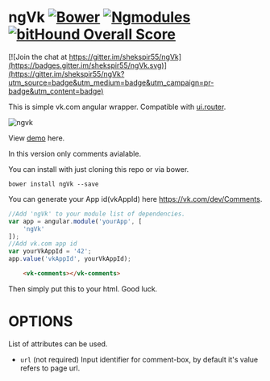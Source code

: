 # ngVk [![Bower](https://img.shields.io/badge/bower-MIT-blue.svg)](http://bower.io) [![Ngmodules](https://img.shields.io/badge/ngmodules-package-red.svg)](http://ngmodules.org/modules/ngVk) [![bitHound Overall Score](https://www.bithound.io/github/shekspir55/ngVk/badges/score.svg)](https://www.bithound.io/github/shekspir55/ngVk)

[![Join the chat at https://gitter.im/shekspir55/ngVk](https://badges.gitter.im/shekspir55/ngVk.svg)](https://gitter.im/shekspir55/ngVk?utm_source=badge&utm_medium=badge&utm_campaign=pr-badge&utm_content=badge)

This is simple vk.com angular wrapper. Compatible with [ui.router](https://github.com/angular-ui/ui-router).

![ngvk](https://cloud.githubusercontent.com/assets/8617379/13033413/6de59018-d326-11e5-8415-b7d6bc69d590.png)

View [demo](http://shekspir55.github.io/ngVk/) here.

In this version only comments avialable.

You can install with just cloning this repo or via bower.

`bower install ngVk --save`

You can generate your App id(vkAppId) here https://vk.com/dev/Comments.

```js
//Add 'ngVk' to your module list of dependencies.
var app = angular.module('yourApp', [
	'ngVk'
]);
//Add vk.com app id
var yourVkAppId = '42';
app.value('vkAppId', yourVkAppId);

````

```html
    <vk-comments></vk-comments>
```
Then simply put this to your html. Good luck.

# OPTIONS
List of attributes can be used.
* `url` (not required) Input identifier for comment-box, by default it's value refers to page url.
